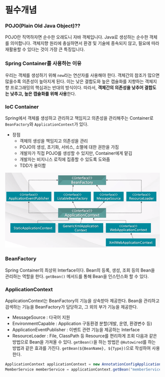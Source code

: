# 필수개념
### POJO(Plain Old Java Object)??
POJO란 직역하자면 순수한 오래도니 자바 객체입니다.
Java로 생성하는 순수한 객체를 의미합니다.
객체지향 원리에 충실하면서 환경 및 기술에 종속되지 않고, 필요에 따라 재활용할 수 있다는 것이 가장 큰 특징입니다.

### Spring Container를 사용하는 이유
우리는 객체를 생성하기 위해 `new`라는 연산자를 사용해야 한다.
객체간의 참조가 많으면 많을수록 의존성이 높아지게 된다.
이는 낮은 결합도와 높은 캡슐화를 지향하는 객체지향 프로그래밍의 핵심과는 반대의 방식이다.
따라서, **객체간의 의존성을 낮추어 결합도는 낮추고, 높은 캡슐화를 위해 사용**한다.

### IoC Container
Spring에서 객체를 생성하고 관리하고 책임지고 의존성을 관리해주는 Container로 `BeanFactory`와 `ApplicationContext`가 있다.
* 장점
	* 객체의 생성을 책임지고 의존성을 관리
	* POJO의 생성, 초기화, 서비스, 소멸에 대한 권한을 가짐
	* 개발자가 직접 POJO를 생성할 수 있지만, Container에게 맡김
	* 개발자는 비지니스 로직에 집중할 수 있도록 도와줌
	* TDD가 용이함

![image](https://github.com/SubiYoon/SubiYoon.github.io/blob/main/Attached%20File/Pasted%20image%2020240521141058.png?raw=true)

### BeanFactory
Spring Container의 최상위 Interface이다.
Bean의 등록, 생성, 조회 등의 Bean을 관리하는 역할을 한다.
`getBean()` 메서드를 통해 Bean을 인스턴스화 할 수 있다.

### ApplicationContext
ApplicationContext는 BeanFactory의 기능을 상속받아 제공한다.
Bean을 관리하고 검색하는 기능을 BeanFactory가 담당하고, 그 외의 부가 기능을 제공한다.
* MessageSource : 다국어 지원
* EnvironmentCapable : Application 구동환경 분할(개발, 운영, 환경변수 등)
* ApplicationEventPublisher : 이벤트 관련 기능을 제공하는 Interface
* ResourceLoader : File, ClassPath 등 Resource를 편리하게 조회
다음과 같은 방법으로 Bean을 가져올 수 있다.
`getBean()`을 하는 방법은 `@Autowired`를 하는 방법과 같은 효과를 가진다.
`getBean(${BeanName}, ${Type})`으로 작성하여 사용한다.
```java 
ApplicationContext applicationContext = new AnnotationConfigApplicationContext(AppConfig.class);
MemberService memberService = applicationContext.getBean("memberService", MemberService.class);
```
